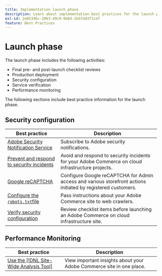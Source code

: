 ```yaml
---
title: Implementation launch phase
description: Learn about implementation best practices for the launch phase of Adobe Commerce projects.
exl-id: 2e85346c-2063-49c9-9b8d-1b5fdd3f1cef
feature: Best Practices
---
```

# Launch phase

The launch phase includes the following activities:

- Final pre- and post-launch checklist reviews
- Production deployment
- Security configuration
- Service verification
- Performance monitoring

The following sections include best practice information for the launch phase.

## Security configuration

| Best practice                                                                                                                      | Description                                                                                                   |
|------------------------------------------------------------------------------------------------------------------------------------|---------------------------------------------------------------------------------------------------------------|
| [Adobe Security Notification Service​](https://www.adobe.com/subscription/adbeSecurityNotifications.html)                           | Subscribe to Adobe security notifications.                                                                    |
| [Prevent and respond to security incidents](prevent-respond-security-incident.md)                                                  | Avoid and respond to security incidents for your Adobe Commerce on cloud infrastructure projects.             |
| [Google reCAPTCHA](https://experienceleague.adobe.com/docs/commerce-admin/systems/security/captcha/security-google-recaptcha.html) | Configure Google reCAPTCHA for Admin access and various storefront actions initiated by registered customers. |
| [Configure the `robots.txt​` file](robots-txt.md)                                                                                   | Pass instructions about your Adobe Commerce site to web crawlers.                                             |
| [Verify security configuration](https://experienceleague.adobe.com/docs/commerce-cloud-service/user-guide/launch/checklist.html)   | Review checklist items before launching an Adobe Commerce on cloud infrastructure site.                       |

## Performance Monitoring

| Best practice                                                                                                                                  | Description                                                          |
|------------------------------------------------------------------------------------------------------------------------------------------------|----------------------------------------------------------------------|
| [Use the [!DNL Site-Wide Analysis Tool]](../../../tools/site-wide-analysis-tool/intro.md#integrations-with-other-adobe-commerce-support-tools) | View important insights about your Adobe Commerce site in one place. |
